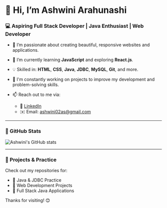# 👋 Hi, I’m Ashwini Arahunashi

### 💻 Aspiring Full Stack Developer | Java Enthusiast | Web Developer

- 👀 I’m passionate about creating beautiful, responsive websites and applications.
- 🌱 I’m currently learning **JavaScript** and exploring **React.js**.
- 💡 Skilled in: **HTML**, **CSS**, **Java**, **JDBC**, **MySQL**, **Git**, and more.
- 🚀 I'm constantly working on projects to improve my development and problem-solving skills.
- 📫 Reach out to me via:

  - 🔗 [LinkedIn](https://www.linkedin.com/in/yourprofile)  
  - ✉️ Email: ashwini02as@gmail.com

---

### 📌 GitHub Stats

![Ashwini's GitHub stats](https://github-readme-stats.vercel.app/api?username=ashwiniarahunashii&show_icons=true&theme=radical)

---

### 🌟 Projects & Practice

Check out my repositories for:
- 🔸 Java & JDBC Practice
- 🔸 Web Development Projects
- 🔸 Full Stack Java Applications

Thanks for visiting! 😊

  
